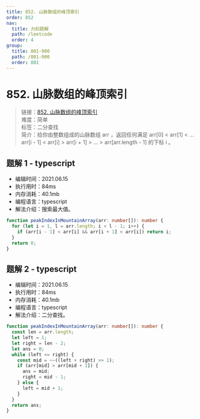 ```yaml
---
title: 852. 山脉数组的峰顶索引
order: 852
nav:
  title: 力扣题解
  path: /leetcode
  order: 4
group:
  title: 801-900
  path: /801-900
  order: 801
---
```


# 852. 山脉数组的峰顶索引

> 链接：[852. 山脉数组的峰顶索引](https://leetcode-cn.com/problems/peak-index-in-a-mountain-array/)  
> 难度：简单  
> 标签：二分查找  
> 简介：给你由整数组成的山脉数组 arr ，返回任何满足 arr[0] < arr[1] < ... arr[i - 1] < arr[i] > arr[i + 1] > ... > arr[arr.length - 1] 的下标 i 。

## 题解 1 - typescript

- 编辑时间：2021.06.15
- 执行用时：84ms
- 内存消耗：40.1mb
- 编程语言：typescript
- 解法介绍：搜索最大值。

```typescript
function peakIndexInMountainArray(arr: number[]): number {
  for (let i = 1, l = arr.length; i < l - 1; i++) {
    if (arr[i - 1] < arr[i] && arr[i + 1] < arr[i]) return i;
  }
  return 0;
}
```

## 题解 2 - typescript

- 编辑时间：2021.06.15
- 执行用时：84ms
- 内存消耗：40.1mb
- 编程语言：typescript
- 解法介绍：二分查找。

```typescript
function peakIndexInMountainArray(arr: number[]): number {
  const len = arr.length;
  let left = 1;
  let right = len - 2;
  let ans = 0;
  while (left <= right) {
    const mid = ~~((left + right) >> 1);
    if (arr[mid] > arr[mid + 1]) {
      ans = mid;
      right = mid - 1;
    } else {
      left = mid + 1;
    }
  }
  return ans;
}
```
